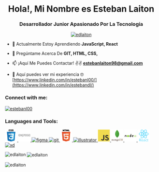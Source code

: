 <h1 align="center">Hola!, Mi Nombre es Esteban Laiton</h1>
<h3 align="center">Desarrollador Junior Apasionado Por La Tecnología</h3>

<p align="center"> <a href="https://github.com/ryo-ma/github-profile-trophy"><img src="https://github-profile-trophy.vercel.app/?username=edlaiton&margin-w=3&no-bg=true&no-frame=true&column=4&margin-w=15&margin-h=15&theme=juicyfresh" alt="edlaiton" /></a> </p>

- 🌱 Actualmente Estoy Aprendiendo **JavaScript, React**

- 💬 Pregúntame Acerca De **GIT, HTML, CSS,**

- 📫 ¡Aquí Me Puedes Contactar! ✌️✌️ **estebanlaiton98@gmail.com**

- 📄 Aquí puedes ver mi experiencia 🤓 [https://www.linkedin.com/in/estebanl00/](https://www.linkedin.com/in/estebandl/)

<h3 align="left">Connect with me:</h3>
<p align="left">
<a href="https://linkedin.com/in/estebanl00" target="blank"><img align="center" src="https://raw.githubusercontent.com/rahuldkjain/github-profile-readme-generator/master/src/images/icons/Social/linked-in-alt.svg" alt="estebanl00" height="30" width="40" /></a>
</p>

<h3 align="left">Languages and Tools:</h3>
<p align="left"> <a href="https://www.w3schools.com/css/" target="_blank" rel="noreferrer"> <img src="https://raw.githubusercontent.com/devicons/devicon/master/icons/css3/css3-original-wordmark.svg" alt="css3" width="40" height="40"/> </a> <a href="https://expressjs.com" target="_blank" rel="noreferrer"> <img src="https://raw.githubusercontent.com/devicons/devicon/master/icons/express/express-original-wordmark.svg" alt="express" width="40" height="40"/> </a> <a href="https://www.figma.com/" target="_blank" rel="noreferrer"> <img src="https://www.vectorlogo.zone/logos/figma/figma-icon.svg" alt="figma" width="40" height="40"/> </a> <a href="https://git-scm.com/" target="_blank" rel="noreferrer"> <img src="https://www.vectorlogo.zone/logos/git-scm/git-scm-icon.svg" alt="git" width="40" height="40"/> </a> <a href="https://www.w3.org/html/" target="_blank" rel="noreferrer"> <img src="https://raw.githubusercontent.com/devicons/devicon/master/icons/html5/html5-original-wordmark.svg" alt="html5" width="40" height="40"/> </a> <a href="https://www.adobe.com/in/products/illustrator.html" target="_blank" rel="noreferrer"> <img src="https://www.vectorlogo.zone/logos/adobe_illustrator/adobe_illustrator-icon.svg" alt="illustrator" width="40" height="40"/> </a> <a href="https://developer.mozilla.org/en-US/docs/Web/JavaScript" target="_blank" rel="noreferrer"> <img src="https://raw.githubusercontent.com/devicons/devicon/master/icons/javascript/javascript-original.svg" alt="javascript" width="40" height="40"/> </a> <a href="https://www.mongodb.com/" target="_blank" rel="noreferrer"> <img src="https://raw.githubusercontent.com/devicons/devicon/master/icons/mongodb/mongodb-original-wordmark.svg" alt="mongodb" width="40" height="40"/> </a> <a href="https://nodejs.org" target="_blank" rel="noreferrer"> <img src="https://raw.githubusercontent.com/devicons/devicon/master/icons/nodejs/nodejs-original-wordmark.svg" alt="nodejs" width="40" height="40"/> </a> <a href="https://reactjs.org/" target="_blank" rel="noreferrer"> <img src="https://raw.githubusercontent.com/devicons/devicon/master/icons/react/react-original-wordmark.svg" alt="react" width="40" height="40"/> </a> <a href="https://www.adobe.com/products/xd.html" target="_blank" rel="noreferrer"> <img src="https://cdn.worldvectorlogo.com/logos/adobe-xd.svg" alt="xd" width="40" height="40"/> </a> </p>

<p><img align="left" src="https://github-readme-stats.vercel.app/api/top-langs?username=edlaiton&show_icons=true&locale=en&layout=compact" alt="edlaiton" /></p>

<p>&nbsp;<img align="center" src="https://github-readme-stats.vercel.app/api?username=edlaiton&show_icons=true&locale=en" alt="edlaiton" /></p>

<p><img align="center" src="https://github-readme-streak-stats.herokuapp.com/?user=edlaiton&" alt="edlaiton" /></p>
